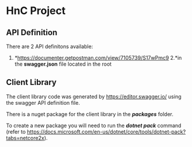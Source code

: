 # HnC Project

## API Definition
There are 2 API definitons available:
 1. *https://documenter.getpostman.com/view/7105739/S17wPmc9
 2.*in the **swagger.json** file located in the root
 
## Client Library

The client library code was generated by https://editor.swagger.io/ using the swagger API definition file.

There is a nuget package for the client library in the ***packages*** folder.

To create a new package you will need to run the ***dotnet pack*** command (refer to https://docs.microsoft.com/en-us/dotnet/core/tools/dotnet-pack?tabs=netcore2x).


